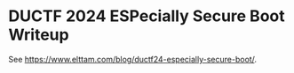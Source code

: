 # DUCTF 2024 ESPecially Secure Boot Writeup

See https://www.elttam.com/blog/ductf24-especially-secure-boot/.
